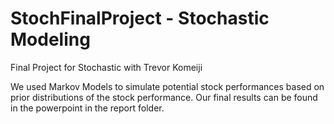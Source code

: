 # StochFinalProject - Stochastic Modeling
Final Project for Stochastic with Trevor Komeiji

We used Markov Models to simulate potential stock performances based on prior distributions of the stock performance. Our final results can be found in the powerpoint in the report folder.
